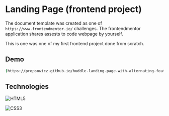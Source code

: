# Landing Page (frontend project)

The document template was created as one of ```https://www.frontendmentor.io/``` challenges. The frontendmentor application shares assests to code webpage by yourself.
 
This is one was one of my first frontend project done from scratch. 

## Demo

```bash
(https://propsowicz.github.io/huddle-landing-page-with-alternating-feature-blocks-master/)
```

## Technologies

![HTML5](https://img.shields.io/badge/html5-%23E34F26.svg?style=for-the-badge&logo=html5&logoColor=white)

![CSS3](https://img.shields.io/badge/css3-%231572B6.svg?style=for-the-badge&logo=css3&logoColor=white)

